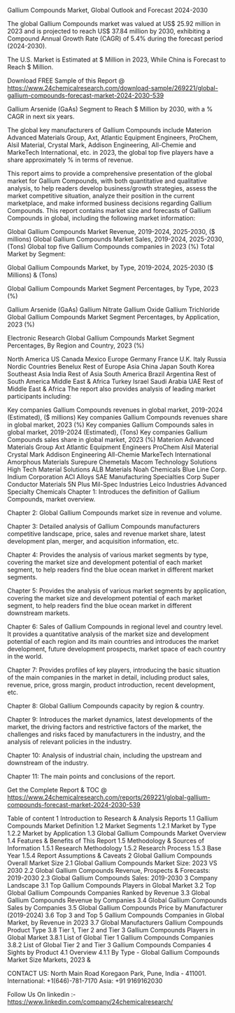 Gallium Compounds Market, Global Outlook and Forecast 2024-2030

The global Gallium Compounds market was valued at US$ 25.92 million in 2023 and is projected to reach US$ 37.84 million by 2030, exhibiting a Compound Annual Growth Rate (CAGR) of 5.4% during the forecast period (2024-2030).

The U.S. Market is Estimated at $ Million in 2023, While China is Forecast to Reach $ Million.

Download FREE Sample of this Report @ https://www.24chemicalresearch.com/download-sample/269221/global-gallium-compounds-forecast-market-2024-2030-539

Gallium Arsenide (GaAs) Segment to Reach $ Million by 2030, with a % CAGR in next six years.

The global key manufacturers of Gallium Compounds include Materion Advanced Materials Group, Axt, Atlantic Equipment Engineers, ProChem, Alsil Material, Crystal Mark, Addison Engineering, All-Chemie and MarkeTech International, etc. in 2023, the global top five players have a share approximately % in terms of revenue.

This report aims to provide a comprehensive presentation of the global market for Gallium Compounds, with both quantitative and qualitative analysis, to help readers develop business/growth strategies, assess the market competitive situation, analyze their position in the current marketplace, and make informed business decisions regarding Gallium Compounds. This report contains market size and forecasts of Gallium Compounds in global, including the following market information:

Global Gallium Compounds Market Revenue, 2019-2024, 2025-2030, ($ millions)
Global Gallium Compounds Market Sales, 2019-2024, 2025-2030, (Tons)
Global top five Gallium Compounds companies in 2023 (%)
Total Market by Segment:

Global Gallium Compounds Market, by Type, 2019-2024, 2025-2030 ($ Millions) & (Tons)

Global Gallium Compounds Market Segment Percentages, by Type, 2023 (%)

Gallium Arsenide (GaAs)
Gallium Nitrate
Gallium Oxide
Gallium Trichloride
Global Gallium Compounds Market Segment Percentages, by Application, 2023 (%)

Electronic
Research
Global Gallium Compounds Market Segment Percentages, By Region and Country, 2023 (%)

North America
US
Canada
Mexico
Europe
Germany
France
U.K.
Italy
Russia
Nordic Countries
Benelux
Rest of Europe
Asia
China
Japan
South Korea
Southeast Asia
India
Rest of Asia
South America
Brazil
Argentina
Rest of South America
Middle East & Africa
Turkey
Israel
Saudi Arabia
UAE
Rest of Middle East & Africa
The report also provides analysis of leading market participants including:

Key companies Gallium Compounds revenues in global market, 2019-2024 (Estimated), ($ millions)
Key companies Gallium Compounds revenues share in global market, 2023 (%)
Key companies Gallium Compounds sales in global market, 2019-2024 (Estimated), (Tons)
Key companies Gallium Compounds sales share in global market, 2023 (%)
Materion Advanced Materials Group
Axt
Atlantic Equipment Engineers
ProChem
Alsil Material
Crystal Mark
Addison Engineering
All-Chemie
MarkeTech International
Amorphous Materials
Surepure Chemetals
Macom Technology Solutions
High Tech Material Solutions
ALB Materials
Noah Chemicals
Blue Line Corp.
Indium Corporation
ACI Alloys
SAE Manufacturing Specialties Corp
Super Conductor Materials
5N Plus
Mil-Spec Industries
Leico Industries
Advanced Specialty Chemicals
Chapter 1: Introduces the definition of Gallium Compounds, market overview.

Chapter 2: Global Gallium Compounds market size in revenue and volume.

Chapter 3: Detailed analysis of Gallium Compounds manufacturers competitive landscape, price, sales and revenue market share, latest development plan, merger, and acquisition information, etc.

Chapter 4: Provides the analysis of various market segments by type, covering the market size and development potential of each market segment, to help readers find the blue ocean market in different market segments.

Chapter 5: Provides the analysis of various market segments by application, covering the market size and development potential of each market segment, to help readers find the blue ocean market in different downstream markets.

Chapter 6: Sales of Gallium Compounds in regional level and country level. It provides a quantitative analysis of the market size and development potential of each region and its main countries and introduces the market development, future development prospects, market space of each country in the world.

Chapter 7: Provides profiles of key players, introducing the basic situation of the main companies in the market in detail, including product sales, revenue, price, gross margin, product introduction, recent development, etc.

Chapter 8: Global Gallium Compounds capacity by region & country.

Chapter 9: Introduces the market dynamics, latest developments of the market, the driving factors and restrictive factors of the market, the challenges and risks faced by manufacturers in the industry, and the analysis of relevant policies in the industry.

Chapter 10: Analysis of industrial chain, including the upstream and downstream of the industry.

Chapter 11: The main points and conclusions of the report.

Get the Complete Report & TOC @ https://www.24chemicalresearch.com/reports/269221/global-gallium-compounds-forecast-market-2024-2030-539

Table of content
1 Introduction to Research & Analysis Reports
1.1 Gallium Compounds Market Definition
1.2 Market Segments
1.2.1 Market by Type
1.2.2 Market by Application
1.3 Global Gallium Compounds Market Overview
1.4 Features & Benefits of This Report
1.5 Methodology & Sources of Information
1.5.1 Research Methodology
1.5.2 Research Process
1.5.3 Base Year
1.5.4 Report Assumptions & Caveats
2 Global Gallium Compounds Overall Market Size
2.1 Global Gallium Compounds Market Size: 2023 VS 2030
2.2 Global Gallium Compounds Revenue, Prospects & Forecasts: 2019-2030
2.3 Global Gallium Compounds Sales: 2019-2030
3 Company Landscape
3.1 Top Gallium Compounds Players in Global Market
3.2 Top Global Gallium Compounds Companies Ranked by Revenue
3.3 Global Gallium Compounds Revenue by Companies
3.4 Global Gallium Compounds Sales by Companies
3.5 Global Gallium Compounds Price by Manufacturer (2019-2024)
3.6 Top 3 and Top 5 Gallium Compounds Companies in Global Market, by Revenue in 2023
3.7 Global Manufacturers Gallium Compounds Product Type
3.8 Tier 1, Tier 2 and Tier 3 Gallium Compounds Players in Global Market
3.8.1 List of Global Tier 1 Gallium Compounds Companies
3.8.2 List of Global Tier 2 and Tier 3 Gallium Compounds Companies
4 Sights by Product
4.1 Overview
4.1.1 By Type - Global Gallium Compounds Market Size Markets, 2023 &

CONTACT US:
North Main Road Koregaon Park, Pune, India - 411001.
International: +1(646)-781-7170
Asia: +91 9169162030

Follow Us On linkedin :- https://www.linkedin.com/company/24chemicalresearch/
